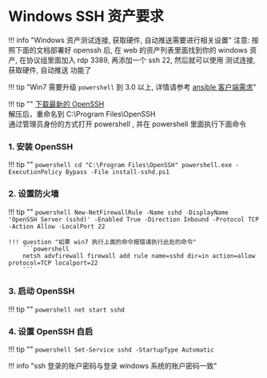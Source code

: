 # Windows SSH 资产要求

!!! info "Windows 资产测试连接, 获取硬件, 自动推送需要进行相关设置"
    注意: 按照下面的文档部署好 openssh 后, 在 web 的资产列表里面找到你的 windows 资产, 在协议组里面加入 rdp 3389, 再添加一个 ssh 22, 然后就可以使用 测试连接, 获取硬件, 自动推送 功能了

!!! tip "Win7 需要升级 `powershell` 到 3.0 以上, 详情请参考 [ansible 客户端需求](https://docs.ansible.com/ansible/latest/user_guide/windows_setup.html)"

!!! tip ""
    [下载最新的 OpenSSH](https://github.com/PowerShell/Win32-OpenSSH/releases/latest)  
    解压后，重命名到 C:\Program Files\OpenSSH  
    通过管理员身份的方式打开 powershell , 并在 powershell 里面执行下面命令

### 1. 安装 OpenSSH

!!! tip ""
    ```powershell
    cd "C:\Program Files\OpenSSH"
    powershell.exe -ExecutionPolicy Bypass -File install-sshd.ps1
    ```

### 2. 设置防火墙

!!! tip ""
    ```powershell
    New-NetFirewallRule -Name sshd -DisplayName 'OpenSSH Server (sshd)' -Enabled True -Direction Inbound -Protocol TCP -Action Allow -LocalPort 22
    ```

    !!! question "如果 win7 执行上面的命令报错请执行此处的命令"
        ```powershell
        netsh advfirewall firewall add rule name=sshd dir=in action=allow protocol=TCP localport=22
        ```

### 3. 启动 OpenSSH

!!! tip ""
    ```powershell
    net start sshd
    ```

### 4. 设置 OpenSSH 自启

!!! tip ""
    ```powershell
    Set-Service sshd -StartupType Automatic
    ```

!!! info "ssh 登录的账户密码与登录 windows 系统的账户密码一致"
